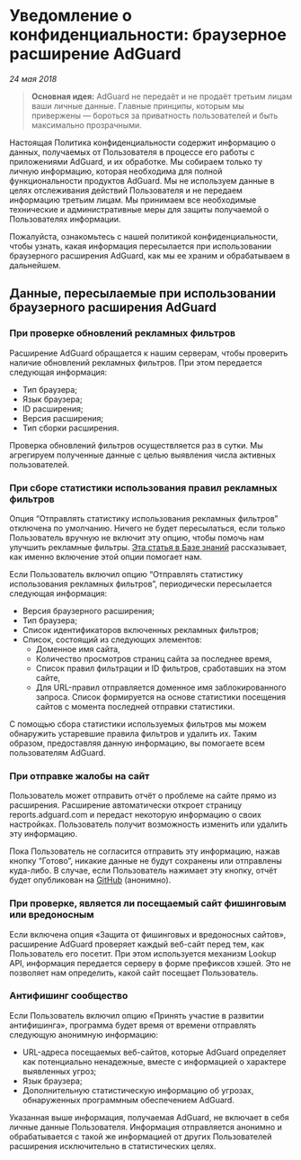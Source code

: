 # Уведомление о конфиденциальности: браузерное расширение AdGuard
*24 мая 2018*
> **Основная идея:** AdGuard не передаёт и не продаёт третьим лицам ваши личные данные. Главные принципы, которым мы привержены — бороться за приватность пользователей и быть максимально прозрачными.

Настоящая Политика конфиденциальности содержит информацию о данных, получаемых от Пользователя в процессе его работы с приложениями AdGuard, и их обработке. Мы собираем только ту личную информацию, которая необходима для полной функциональности продуктов AdGuard. Мы не используем данные в целях отслеживания действий Пользователя и не передаем информацию третьим лицам. Мы принимаем все необходимые технические и административные меры для защиты получаемой  о Пользователях информации.

Пожалуйста, ознакомьтесь с нашей политикой конфиденциальности, чтобы узнать, какая информация пересылается при использовании браузерного расширения AdGuard, как мы ее храним и обрабатываем в дальнейшем.

## Данные, пересылаемые при использовании браузерного расширения AdGuard

### При проверке обновлений рекламных фильтров

Расширение AdGuard обращается к нашим серверам, чтобы проверить наличие обновлений рекламных фильтров. При этом передается следующая информация:

- Тип браузера;
- Язык браузера;
- ID расширения;
- Версия расширения;
- Тип сборки расширения.

Проверка обновлений фильтров осуществляется раз в сутки. Мы агрегируем полученные данные с целью выявления числа активных пользователей.

### При сборе статистики использования правил рекламных фильтров 

Опция “Отправлять статистику использования рекламных фильтров” отключена по умолчанию. Ничего не будет пересылаться, если только Пользователь вручную не включит эту опцию, чтобы помочь нам улучшить рекламные фильтры. [Эта статья в Базе знаний](https://kb.adguard.com/general/filter-rules-statistics) рассказывает, как именно включение этой опции помогает нам.

Если Пользователь включил опцию “Отправлять статистику использования рекламных фильтров”, периодически пересылается следующая информация:

- Версия браузерного расширения;
- Тип браузера;
- Список идентификаторов включенных рекламных фильтров;
- Список, состоящий из следующих элементов:
    - Доменное имя сайта,
    - Количество просмотров страниц сайта за последнее время,
    - Список правил фильтрации и ID фильтров, сработавших на этом сайте,
    - Для URL-правил отправляется доменное имя заблокированного запроса. Список формируется на основе статистики посещения сайтов с момента последней отправки статистики.
    
С помощью сбора статистики используемых фильтров мы можем обнаружить устаревшие правила фильтров и удалить их. Таким образом, предоставляя данную информацию, вы помогаете всем пользователям AdGuard.

### При отправке жалобы на сайт
Пользователь может отправить отчёт о проблеме на сайте прямо из расширения. Расширение автоматически откроет страницу reports.adguard.com и передаст некоторую информацию о своих настройках. Пользователь получит возможность изменить или удалить эту информацию.

Пока Пользователь не согласится отправить эту информацию, нажав кнопку “Готово”, никакие данные не будут сохранены или отправлены куда-либо. В случае, если Пользователь нажимает эту кнопку, отчёт будет опубликован на [GitHub](https://github.com/adguardteam/adguardfilters/issues) (анонимно).

### При проверке, является ли посещаемый сайт фишинговым или вредоносным

Если включена опция «Защита от фишинговых и вредоносных сайтов», расширение AdGuard проверяет каждый веб-сайт перед тем, как Пользователь его посетит. При этом используется механизм Lookup API, информация передается серверу в форме префиксов хэшей. Это не позволяет нам определить, какой сайт посещает Пользователь.

### Антифишинг сообщество
Если Пользователь включил опцию «Принять участие в развитии антифишинга», программа будет время от времени отправлять следующую анонимную информацию:
- URL-адреса посещаемых веб-сайтов, которые AdGuard определяет как потенциально ненадежные, вместе с информацией о характере выявленных угроз;
- Язык браузера;
- Дополнительную статистическую информацию об угрозах, обнаруженных программным обеспечением AdGuard.

Указанная выше информация, получаемая AdGuard, не включает в себя личные данные Пользователя. Информация отправляется анонимно и обрабатывается с такой же информацией от других Пользователей расширения исключительно в статистических целях.

